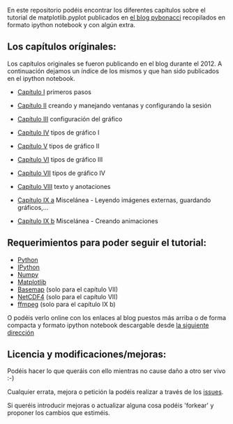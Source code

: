 En este repositorio podéis encontrar los diferentes capítulos sobre
el tutorial de matplotlib.pyplot publicados 
en [el blog pybonacci](http://pybonacci.wordpress.com) recopilados en
formato ipython notebook y con algún extra.

Los capítulos oríginales:
-------------------------

Los capítulos originales se fueron publicando en el blog durante el 2012. A 
continuación dejamos un índice de los mismos y que han sido publicados en el
ipython notebook.

 - [Capítulo I](http://pybonacci.wordpress.com/2012/05/14/manual-de-introduccion-a-matplotlib-pyplot-i/)
 primeros pasos
 
 - [Capítulo II](http://pybonacci.wordpress.com/2012/05/19/manual-de-introduccion-a-matplotlib-pyplot-ii-creando-y-manejando-ventanas-y-configurando-la-sesion/)
 creando y manejando ventanas y configurando la sesión

 - [Capítulo III](http://pybonacci.wordpress.com/2012/05/25/manual-de-introduccion-a-matplotlib-pyplot-iii-configuracion-del-grafico/)
 configuración del gráfico

 - [Capítulo IV](http://pybonacci.wordpress.com/2012/06/04/manual-de-introduccion-a-matplotlib-pyplot-iv-tipos-de-grafico-i/)
 tipos de gráfico I

 - [Capítulo V](http://pybonacci.wordpress.com/2012/06/23/manual-de-introduccion-a-matplotlib-pyplot-v-tipos-de-grafico-ii/)
 tipos de gráfico II

 - [Capítulo VI](http://pybonacci.wordpress.com/2012/07/01/manual-de-introduccion-a-matplotlib-pyplot-vi-tipos-de-grafico-iii/)
 tipos de gráfico III

 - [Capítulo VII](http://pybonacci.wordpress.com/2012/07/29/manual-de-introduccion-a-matplotlib-pyplot-vii-tipos-de-grafico-iv/)
 tipos de gráfico IV

 - [Capítulo VIII](http://pybonacci.wordpress.com/2012/08/24/manual-de-introduccion-a-matplotlib-pyplot-viii-texto-y-anotaciones/)
 texto y anotaciones

 - [Capítulo IX a](http://pybonacci.wordpress.com/2012/08/30/manual-de-introduccion-a-matplotlib-pyplot-ix-miscelanea/)
 Miscelánea - Leyendo imágenes externas, guardando gráficos,...

 - [Capítulo IX b](http://pybonacci.wordpress.com/2012/12/16/creando-una-animacion-con-matplotlib-y-ffmpeg/)
 Miscelánea - Creando animaciones

Requerimientos para poder seguir el tutorial:
---------------------------------------------

 - [Python](http://python.org/)
 - [IPython](http://ipython.org/)
 - [Numpy](http://www.numpy.org/)
 - [Matplotlib](http://matplotlib.org/)
 - [Basemap](http://matplotlib.org/basemap/) (solo para el capítulo VII)
 - [NetCDF4](http://code.google.com/p/netcdf4-python/) (solo para el capítulo VII)
 - [ffmpeg](http://www.ffmpeg.org/) (solo para el capítulo IX b)

O podéis verlo online con los enlaces al blog puestos más arriba o de forma 
compacta y formato ipython notebook descargable desde 
[la siguiente dirección](http://nbviewer.ipython.org/urls/raw.github.com/kikocorreoso/Tutorial-de-matplotlib.pyplot-en-pybonacci/master/Tutorial%2520de%2520matplotlib.pyplot.ipynb)

Licencia y modificaciones/mejoras:
----------------------------------

Podéis hacer lo que queráis con ello mientras no cause daño a otro ser vivo :-)

Cualquier errata, mejora o petición la podéis realizar a través de los [issues](https://github.com/pybonacci/Tutorial-de-matplotlib.pyplot-en-pybonacci/issues).

Si queréis introducir mejoras o actualizar alguna cosa podéis 'forkear' y proponer los cambios que estiméis.
